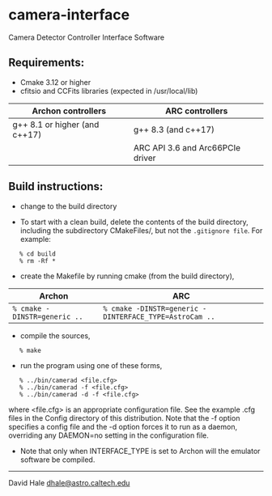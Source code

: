 # camera-interface
Camera Detector Controller Interface Software

## Requirements:
- Cmake 3.12 or higher
- cfitsio and CCFits libraries (expected in /usr/local/lib)

| Archon controllers | ARC controllers |
| -----------------------| ----------------|
| g++ 8.1 or higher (and c++17) | g++ 8.3 (and c++17) |
|                               | ARC API 3.6 and Arc66PCIe driver |


## Build instructions:

- change to the build directory

- To start with a clean build, delete the contents of the build
  directory, including the subdirectory CMakeFiles/,
  but not the `.gitignore file`. For example:

```
   % cd build
   % rm -Rf *
```

- create the Makefile by running cmake (from the build directory),

| Archon |  ARC |
|--------|-----------------|
|`% cmake -DINSTR=generic ..`  | `% cmake -DINSTR=generic -DINTERFACE_TYPE=AstroCam ..` |

- compile the sources,

```
   % make
```

- run the program using one of these forms,

```
   % ../bin/camerad <file.cfg>
   % ../bin/camerad -f <file.cfg>
   % ../bin/camerad -d -f <file.cfg>
```   

where <file.cfg> is an appropriate configuration file. See the example .cfg files
in the Config directory of this distribution. Note that the -f option specifies
a config file and the -d option forces it to run as a daemon, overriding any
DAEMON=no setting in the configuration file.

- Note that only when INTERFACE_TYPE is set to Archon will the emulator software
  be compiled.

---

David Hale <dhale@astro.caltech.edu>

